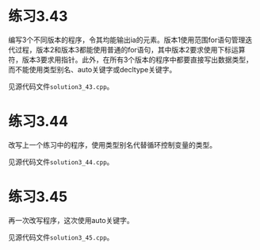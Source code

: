 # 练习3.43

编写3个不同版本的程序，令其均能输出ia的元素。版本1使用范围for语句管理迭代过程，版本2和版本3都能使用普通的for语句，其中版本2要求使用下标运算符，版本3要求用指针。此外，在所有3个版本的程序中都要直接写出数据类型，而不能使用类型别名、auto关键字或decltype关键字。

见源代码文件`solution3_43.cpp`。

# 练习3.44

改写上一个练习中的程序，使用类型别名代替循环控制变量的类型。

见源代码文件`solution3_44.cpp`。

# 练习3.45

再一次改写程序，这次使用auto关键字。

见源代码文件`solution3_45.cpp`。
